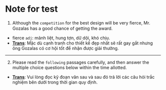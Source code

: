 # Note for test

1. Although the `competition` for the best design will be very ﬁerce, Mr. Gozalas has a good chance of getting the award. </br>
- fierce `adj`: mãnh liệt, hung tợn, dữ dội, khó chịu. </br> 
- <b><ins>Trans</ins></b>: Mặc dù cạnh tranh cho thiết kế đẹp nhất sẽ rất gay gắt nhưng ông Gozalas có cơ hội tốt để nhận được giải thưởng. </br>
---
2. Please read the `following` passages carefully, and then answer the multiple choice questions below within the time allotted. </br>
- <b><ins>Trans</ins></b>: Vui lòng đọc kỹ đoạn văn sau và sau đó trả lời các câu hỏi trắc nghiệm bên dưới trong thời gian quy định.